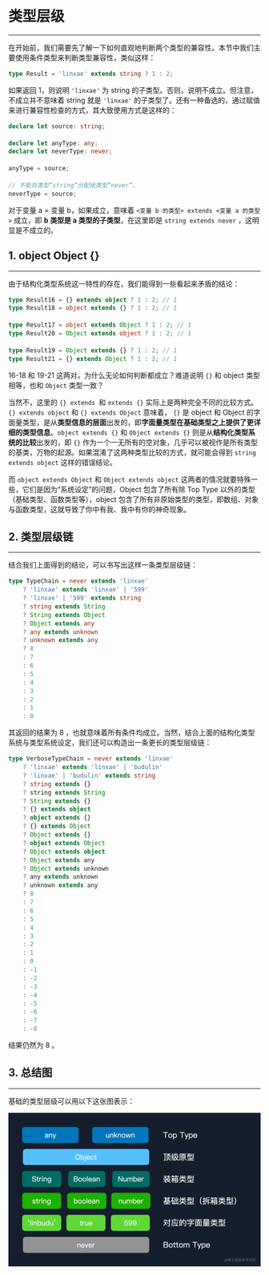 # 类型层级

---

在开始前，我们需要先了解一下如何直观地判断两个类型的兼容性。本节中我们主要使用条件类型来判断类型兼容性，类似这样：

```typescript
type Result = 'linxae' extends string ? 1 : 2;
```

如果返回 1，则说明 `'linxae'` 为 string 的子类型。否则，说明不成立。但注意，不成立并不意味着 string 就是 `'linxae'` 的子类型了。还有一种备选的，通过赋值来进行兼容性检查的方式，其大致使用方式是这样的：

```typescript
declare let source: string;

declare let anyType: any;
declare let neverType: never;

anyType = source;

// 不能将类型“string”分配给类型“never”。
neverType = source;
```

对于变量 a = 变量 b，如果成立，意味着 `<变量 b 的类型> extends <变量 a 的类型>` 成立，即 **b 类型是 a 类型的子类型**，在这里即是 `string extends never` ，这明显是不成立的。

## 1. object Object {}

---

由于结构化类型系统这一特性的存在，我们能得到一些看起来矛盾的结论：

```typescript
type Result16 = {} extends object ? 1 : 2; // 1
type Result18 = object extends {} ? 1 : 2; // 1

type Result17 = object extends Object ? 1 : 2; // 1
type Result20 = Object extends object ? 1 : 2; // 1

type Result19 = Object extends {} ? 1 : 2; // 1
type Result21 = {} extends Object ? 1 : 2; // 1
```

16-18 和 19-21 这两对，为什么无论如何判断都成立？难道说明 `{}` 和 object 类型相等，也和 `Object` 类型一致？

当然不，这里的 `{} extends `和 `extends {}` 实际上是两种完全不同的比较方式。`{} extends object` 和 `{} extends Object` 意味着， `{}` 是 object 和 Object 的字面量类型，是从**类型信息的层面**出发的，即**字面量类型在基础类型之上提供了更详细的类型信息**。`object extends {}` 和 `Object extends {}` 则是从**结构化类型系统的比较**出发的，即 `{}` 作为一个一无所有的空对象，几乎可以被视作是所有类型的基类，万物的起源。如果混淆了这两种类型比较的方式，就可能会得到 `string extends object` 这样的错误结论。

而 `object extends Object` 和 `Object extends object` 这两者的情况就要特殊一些，它们是因为“系统设定”的问题，Object 包含了所有除 Top Type 以外的类型（基础类型、函数类型等），object 包含了所有非原始类型的类型，即数组、对象与函数类型，这就导致了你中有我、我中有你的神奇现象。

## 2. 类型层级链

---

结合我们上面得到的结论，可以书写出这样一条类型层级链：

```typescript
type TypeChain = never extends 'linxae'
  	? 'linxae' extends 'linxae' | '599'
  	? 'linxae' | '599' extends string
  	? string extends String
  	? String extends Object
  	? Object extends any
  	? any extends unknown
  	? unknown extends any
  	? 8
  	: 7
  	: 6
  	: 5
  	: 4
  	: 3
  	: 2
  	: 1
  	: 0
```

其返回的结果为 8 ，也就意味着所有条件均成立。当然，结合上面的结构化类型系统与类型系统设定，我们还可以构造出一条更长的类型层级链：

```typescript
type VerboseTypeChain = never extends 'linxae'
  	? 'linxae' extends 'linxae' | 'budulin'
  	? 'linxae' | 'budulin' extends string
  	? string extends {}
  	? string extends String
  	? String extends {}
  	? {} extends object
  	? object extends {}
  	? {} extends Object
  	? Object extends {}
  	? object extends Object
  	? Object extends object
  	? Object extends any
  	? Object extends unknown
  	? any extends unknown
  	? unknown extends any
  	? 8
  	: 7
  	: 6
  	: 5
  	: 4
  	: 3
  	: 2
  	: 1
  	: 0
  	: -1
  	: -2
  	: -3
  	: -4
  	: -5
  	: -6
  	: -7
  	: -8
```

结果仍然为 8 。

## 3. 总结图

---

基础的类型层级可以用以下这张图表示：

![img](./类型层级.assets/8459e958e581479faa284390e3c6a09ctplv-k3u1fbpfcp-zoom-in-crop-mark3024000.webp)